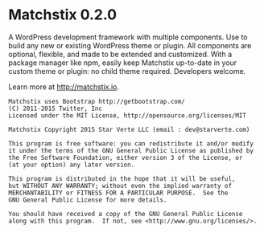Matchstix 0.2.0
=====
A WordPress development framework with multiple components. Use to build any new or existing WordPress theme or plugin. All components are optional, flexible, and made to be extended and customized. With a package manager like npm, easily keep Matchstix up-to-date in your custom theme or plugin: no child theme required. Developers welcome.

Learn more at http://matchstix.io.

```
Matchstix uses Bootstrap http://getbootstrap.com/
(C) 2011-2015 Twitter, Inc
Licensed under the MIT License, http://opensource.org/licenses/MIT
```

```
Matchstix Copyright 2015 Star Verte LLC (email : dev@starverte.com)

This program is free software: you can redistribute it and/or modify
it under the terms of the GNU General Public License as published by
the Free Software Foundation, either version 3 of the License, or
(at your option) any later version.

This program is distributed in the hope that it will be useful,
but WITHOUT ANY WARRANTY; without even the implied warranty of
MERCHANTABILITY or FITNESS FOR A PARTICULAR PURPOSE.  See the
GNU General Public License for more details.

You should have received a copy of the GNU General Public License
along with this program.  If not, see <http://www.gnu.org/licenses/>.
```


